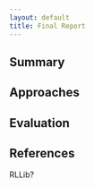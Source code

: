 ```yaml
---
layout: default
title: Final Report
---
```


## Summary

## Approaches

## Evaluation

## References
RLLib?
